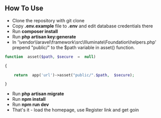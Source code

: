 ## How To Use

-   Clone the repository with git clone
-   Copy **.env.example** file to **.env** and edit database credentials there
-   Run **composer install**
-   Run **php artisan key:generate**
-   In '\vendor\laravel\framework\src\Illuminate\Foundation\helpers.php' prepend "public/" to the \$path variable in asset() function.

```php
function  asset($path, $secure  =  null)

{

	return  app('url')->asset("public/".$path,  $secure);

}
```

-   Run **php artisan migrate**
-   Run **npm install**
-   Run **npm run dev**
-   That's it - load the homepage, use Register link and get goin

```

```
